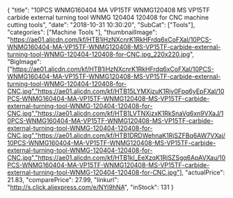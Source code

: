 {
	"title": "10PCS WNMG160404 MA VP15TF WNMG120408 MS VP15TF carbide external turning tool WNMG 120404 120408 for CNC machine cutting tools",
	"date": "2018-10-31 10:30:20",
	"SubCat": ["Tools"],
	"categories": ["Machine Tools "],
	"thumbnailImage": "https://ae01.alicdn.com/kf/HTB1iHzNXcnrK1RkHFrdq6xCoFXal/10PCS-WNMG160404-MA-VP15TF-WNMG120408-MS-VP15TF-carbide-external-turning-tool-WNMG-120404-120408-for-CNC.jpg_220x220.jpg",
	"BigImage": ["https://ae01.alicdn.com/kf/HTB1iHzNXcnrK1RkHFrdq6xCoFXal/10PCS-WNMG160404-MA-VP15TF-WNMG120408-MS-VP15TF-carbide-external-turning-tool-WNMG-120404-120408-for-CNC.jpg","https://ae01.alicdn.com/kf/HTB15LYMXjzuK1Rjy0Fpq6yEpFXal/10PCS-WNMG160404-MA-VP15TF-WNMG120408-MS-VP15TF-carbide-external-turning-tool-WNMG-120404-120408-for-CNC.jpg","https://ae01.alicdn.com/kf/HTB1LVTNXizxK1RkSnaVq6xn9VXaJ/10PCS-WNMG160404-MA-VP15TF-WNMG120408-MS-VP15TF-carbide-external-turning-tool-WNMG-120404-120408-for-CNC.jpg","https://ae01.alicdn.com/kf/HTB1DRDWehnaK1RjSZFBq6AW7VXaj/10PCS-WNMG160404-MA-VP15TF-WNMG120408-MS-VP15TF-carbide-external-turning-tool-WNMG-120404-120408-for-CNC.jpg","https://ae01.alicdn.com/kf/HTB1kI_EeXzqK1RjSZSgq6ApAVXau/10PCS-WNMG160404-MA-VP15TF-WNMG120408-MS-VP15TF-carbide-external-turning-tool-WNMG-120404-120408-for-CNC.jpg"],
	"actualPrice": 21.83,
	"comparePrice": 27.99,
	"linkurl": "http://s.click.aliexpress.com/e/NYi9hNA",
	"inStock": 131
}
